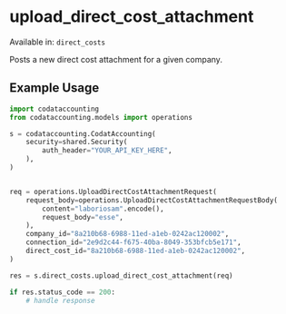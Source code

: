 # upload_direct_cost_attachment
Available in: `direct_costs`

Posts a new direct cost attachment for a given company.

## Example Usage
```python
import codataccounting
from codataccounting.models import operations

s = codataccounting.CodatAccounting(
    security=shared.Security(
        auth_header="YOUR_API_KEY_HERE",
    ),
)


req = operations.UploadDirectCostAttachmentRequest(
    request_body=operations.UploadDirectCostAttachmentRequestBody(
        content="laboriosam".encode(),
        request_body="esse",
    ),
    company_id="8a210b68-6988-11ed-a1eb-0242ac120002",
    connection_id="2e9d2c44-f675-40ba-8049-353bfcb5e171",
    direct_cost_id="8a210b68-6988-11ed-a1eb-0242ac120002",
)

res = s.direct_costs.upload_direct_cost_attachment(req)

if res.status_code == 200:
    # handle response
```